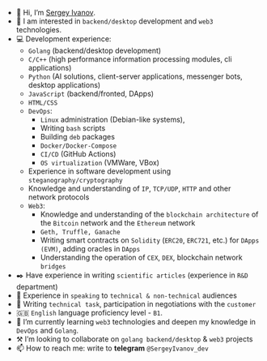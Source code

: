 - 👋 Hi, I’m [Sergey Ivanov](http://www.linkedin.com/in/sergey-ivanov-developer).
- 👀 I am interested in `backend/desktop` development and `web3` technologies.
- :computer: Development experience:
  - `Golang` (backend/desktop development)
  - `С/C++` (high performance information processing modules, cli applications)
  - `Python` (AI solutions, client-server applications, messenger bots, desktop applications)
  - `JavaScript` (backend/fronted, DApps)
  - `HTML/CSS`
  - `DevOps`: 
     - `Linux` administration (Debian-like systems), 
     - Writing `bash` scripts 
     - Building `deb` packages
     - `Docker/Docker-Compose`
     - `CI/CD` (GitHub Actions)
     - `OS virtualization` (VMWare, VBox)
  - Experience in software development using `steganography/cryptography`
  - Knowledge and understanding of `IP`, `TCP/UDP`, `HTTP` and other network protocols
  - `Web3`: 
     - Knowledge and understanding of the `blockchain architecture` of the `Bitcoin` network and the `Ethereum` network
     - `Geth, Truffle, Ganache`
     - Writing smart contracts on `Solidity` (`ERC20`, `ERC721`, etc.) for `DApps (EVM)`, adding oracles in `DApps`
     - Understanding the operation of `CEX`, `DEX`, blockchain network `bridges`
- :black_nib: Have experience in writing `scientific articles` (experience in `R&D` department)
- :loudspeaker: Experience in `speaking` to `technical & non-technical` audiences
- :briefcase: Writing `technical task`, participation in negotiations with the `customer`
- :gb: `English` language proficiency level - `B1`.
- :notebook_with_decorative_cover: I’m currently learning `web3` technologies and deepen my knowledge in `DevOps` and `Golang`.
- :hammer_and_pick:	 I’m looking to collaborate on `golang backend/desktop` & `web3` projects
- 📫 How to reach me: write to **telegram** `@SergeyIvanov_dev`



<!---
SergeyIvanovDevelop/SergeyIvanovDevelop is a ✨ special ✨ repository because its `README.md` (this file) appears on your GitHub profile.
You can click the Preview link to take a look at your changes.
--->
